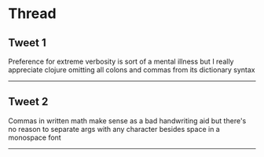 # Thread

## Tweet 1

Preference for extreme verbosity is sort of a mental illness but I really appreciate clojure omitting all colons and commas from its dictionary syntax

---

## Tweet 2

Commas in written math make sense as a bad handwriting aid but there's no reason to separate args with any character besides space in a monospace font

---

